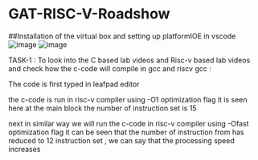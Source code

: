# GAT-RISC-V-Roadshow
##Installation of the virtual box and setting up platformIOE in vscode
![image](https://github.com/user-attachments/assets/ae13e20b-5162-49f3-8f66-f2ae80510f64)
![image](https://github.com/user-attachments/assets/1aa844cb-d5af-4305-a64d-2e637f6a87b5)





TASK-1 : To look into the C based lab videos and Risc-v based lab videos and check how the c-code will compile in gcc and riscv gcc :

The code is first typed in leafpad editor 


the c-code is run in risc-v compiler using -O1 optimization flag
it is seen here at the main block the number of instruction set is 15 

next in similar way we will run the c-code in risc-v compiler using -Ofast optimization flag
it can be seen that the number of instruction from has reduced to 12 instruction set , we can say that the processing speed increases





